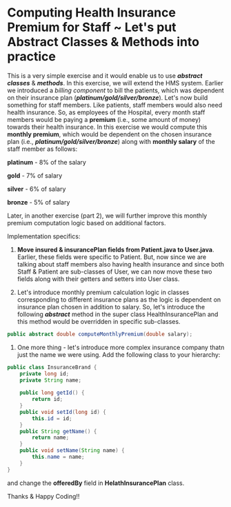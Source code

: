# Computing Health Insurance Premium for Staff ~ Let's put Abstract Classes &amp; Methods into practice

This is a very simple exercise and it would enable us to use **_abstract classes_** & **_methods_**. In this exercise, we will extend the HMS system. Earlier we introduced a _billing component_ to bill the patients, which was dependent on their insurance plan (**_platinum/gold/silver/bronze_**). Let's now build something for staff members. Like patients, staff members would also need health insurance. So, as employees of the Hospital, every month staff members would be paying a **premium** (i.e., some amount of money) towards their health insurance. In this exercise we would compute this **monthly premium**, which would be dependent on the chosen insurance plan (i.e., **_platinum/gold/silver/bronze_**) along with **monthly salary** of the staff member as follows:

**platinum** - 8% of the salary

**gold** - 7% of salary

**silver** - 6% of salary

**bronze** - 5% of salary

Later, in another exercise (part 2), we will further improve this monthly premium computation logic based on additional factors.  

Implementation specifics:

1. **Move insured & insurancePlan fields from Patient.java to User.java**. Earlier, these fields were specific to Patient. But, now since we are talking about staff members also having health insurance and since both Staff & Patient are sub-classes of User, we can now move these two fields along with their getters and setters into User class.

1. Let's introduce monthly premium calculation logic in classes corresponding to different insurance plans as the logic is dependent on insurance plan chosen in addition to salary. So, let's introduce the following **_abstract_** method in the super class HealthInsurancePlan and this method would be overridden in specific sub-classes.  

```java
public abstract double computeMonthlyPremium(double salary);  
```

1. One more thing - let's introduce more complex insurance company thatn just the name we were using. Add the following class to your hierarchy:

```java
public class InsuranceBrand {
	private long id;
	private String name;
	
	public long getId() {
		return id;
	}
	public void setId(long id) {
		this.id = id;
	}
	public String getName() {
		return name;
	}
	public void setName(String name) {
		this.name = name;
	}
}
```

and change the **offeredBy** field in **HelathInsurancePlan** class.

Thanks & Happy Coding!!